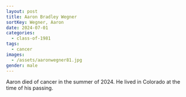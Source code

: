 ```yaml
---
layout: post
title: Aaron Bradley Wegner
sortKey: Wegner, Aaron
date: 2024-07-01
categories:
  - class-of-1981
tags:
  - cancer
images:
  - /assets/aaronwegner81.jpg
gender: male
---
```

A﻿aron died of cancer in the summer of 2024. He lived in Colorado at the time of his passing.